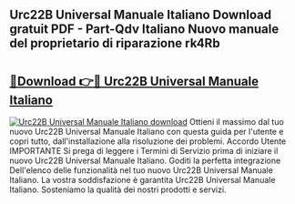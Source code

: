 ## Urc22B Universal Manuale Italiano Download gratuit PDF - Part-Qdv Italiano Nuovo manuale del proprietario di riparazione rk4Rb

# <h2><a href="http://dfc3rwa.blite.top/?on=Urc22B+Universal+Manuale+Italiano">🔗Download 👉🔴 Urc22B Universal Manuale Italiano</a></h2>

[![Urc22B Universal Manuale Italiano download](https://i.imgur.com/lujVjoI.png)](http://dfc3rwa.blite.top/?on=Urc22B+Universal+Manuale+Italiano)
Ottieni il massimo dal tuo nuovo Urc22B Universal Manuale Italiano con questa guida per l'utente e copri tutto, dall'installazione alla risoluzione dei problemi. Accordo Utente IMPORTANTE Si prega di leggere i Termini di Servizio prima di iniziare il nuovo Urc22B Universal Manuale Italiano. Goditi la perfetta integrazione Dell'elenco delle funzionalità nel tuo nuovo Urc22B Universal Manuale Italiano. La vostra soddisfazione è garantita Urc22B Universal Manuale Italiano. Sosteniamo la qualità dei nostri prodotti e servizi.
